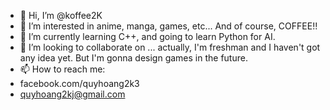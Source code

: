 - 👋 Hi, I’m @koffee2K
- 👀 I’m interested in anime, manga, games, etc... And of course, COFFEE!!
- 🌱 I’m currently learning C++, and going to learn Python for AI.
- 💞️ I’m looking to collaborate on ... actually, I'm freshman and I haven't got any idea yet. But I'm gonna design games in the future.
- 📫 How to reach me:
- facebook.com/quyhoang2k3
- quyhoang2kj@gmail.com

<!---
koffee2k3/koffee2k3 is a ✨ special ✨ repository because its `README.md` (this file) appears on your GitHub profile.
You can click the Preview link to take a look at your changes.
--->
